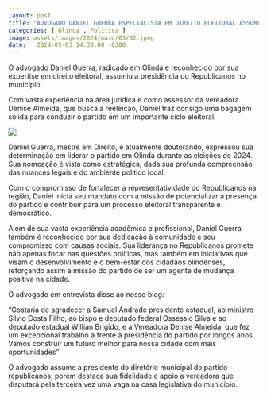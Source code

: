 ```yaml
---
layout: post
title: "ADVOGADO DANIEL GUERRA ESPECIALISTA EM DIREITO ELEITORAL ASSUME PRESIDÊNCIA DO REPUBLICANOS EM OLINDA"
categories: [ Olinda , Política ]
image: assets/images/2024/maio/03/02.jpeg
date:   2024-05-03 14:30:00 -0300
---
```

O advogado Daniel Guerra, radicado em Olinda e reconhecido por sua expertise em direito eleitoral, assumiu a presidência do Republicanos no município.

Com vasta experiência na área jurídica e como assessor da vereadora Denise Almeida, que busca a reeleição, Daniel traz consigo uma bagagem sólida para conduzir o partido em um importante ciclo eleitoral.

![](assets/17147574729588.jpg)

Daniel Guerra, mestre em Direito, e atualmente  doutorando, expressou sua determinação em liderar o partido em Olinda durante as eleições de 2024. Sua nomeação é vista como estratégica, dada sua profunda compreensão das nuances legais e do ambiente político local.

Com o compromisso de fortalecer a representatividade do Republicanos na região, Daniel inicia seu mandato com a missão de potencializar a presença do partido e contribuir para um processo eleitoral transparente e democrático.

Além de sua vasta experiência acadêmica e profissional, Daniel Guerra também é reconhecido por sua dedicação à comunidade e seu compromisso com causas sociais. Sua liderança no Republicanos promete não apenas focar nas questões políticas, mas também em iniciativas que visam o desenvolvimento e o bem-estar dos cidadãos olindenses, reforçando assim a missão do partido de ser um agente de mudança positiva na cidade. 

O advogado em entrevista disse ao nosso blog:

“Gostaria de agradecer a Samuel Andrade presidente estadual, ao ministro Silvio Costa Filho, ao bispo e deputado federal Ossessio Silva e ao deputado estadual Willian Brigido, e a Vereadora Denise Almeida, que fez um excepcional trabalho a frente à presidência do partido por longos anos.
Vamos construir um futuro melhor para nossa cidade com mais oportunidades”

O advogado assume a presidente do diretório municipal do partido republicanos, porém destaca sua fidelidade e apoio a vereadora que disputará pela terceira vez uma vaga na casa legislativa do município.